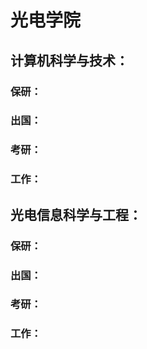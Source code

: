 # 光电学院

## 计算机科学与技术：

### 保研：

### 出国：

### 考研：

### 工作：

## 光电信息科学与工程：

### 保研：

### 出国：

### 考研：

### 工作：
